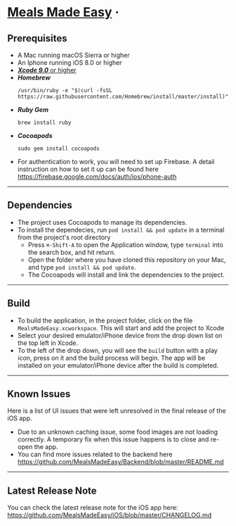 # [Meals Made Easy](https://github.com/MealsMadeEasy/iOS) &middot;  

## Prerequisites
- A Mac running macOS Sierra or higher
- An Iphone running iOS 8.0 or higher
- [***Xcode 9.0*** or higher](https://developer.apple.com/xcode/)
- ***Homebrew***
    ```
    /usr/bin/ruby -e "$(curl -fsSL     https://raw.githubusercontent.com/Homebrew/install/master/install)"
    ```
- ***Ruby Gem***
    ```
    brew install ruby
    ```
- ***Cocoapods***
    ```
    sudo gem install cocoapods
    ```
- For authentication to work, you will need to set up Firebase. A detail instruction on how to set it up can be found here 
https://firebase.google.com/docs/auth/ios/phone-auth
---

## Dependencies
- The project uses Cocoapods to manage its dependencies.
- To install the dependecies, run `pod install && pod update` in a terminal from the project's root directory
    -   Press `⌘-Shift-A` to open the Application window, type `terminal` into the search box, and hit return.
    -   Open the folder where you have cloned this repository on your Mac, and type `pod install && pod update`.
    -   The Cocoapods will install and link the dependencies to the project.
---

## Build
- To build the application, in the project folder, click on the file `MealsMadeEasy.xcworkspace`. This will start and add the project to Xcode
- Select your desired emulator/iPhone device from the drop down list on the top left in Xcode.
- To the left of the drop down, you will see the `build` button with a play icon, press on it and the build process will begin. The app will be installed on your emulator/iPhone device after the build is completed.

---
## Known Issues
Here is a list of UI issues that were left unresolved in the final release of the iOS app.
- Due to an unknown caching issue, some food images are not loading correctly. A temporary fix when this issue happens is to close and re-open the app.
- You can find more issues related to the backend here https://github.com/MealsMadeEasy/Backend/blob/master/README.md
---
## Latest Release Note

You can check the latest release note for the iOS app here: 
https://github.com/MealsMadeEasy/iOS/blob/master/CHANGELOG.md
